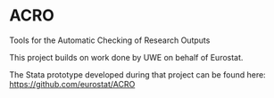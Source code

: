 # ACRO
Tools for the Automatic Checking of Research Outputs

This project builds on work done by UWE on behalf of Eurostat.   

The Stata prototype developed during that project can be found here:
https://github.com/eurostat/ACRO
